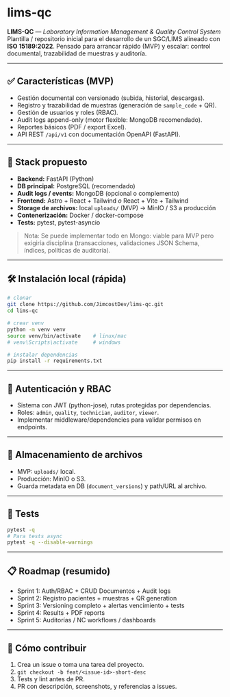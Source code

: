 # lims-qc

**LIMS-QC** — *Laboratory Information Management & Quality Control System*  
Plantilla / repositorio inicial para el desarrollo de un SGC/LIMS alineado con **ISO 15189:2022**. Pensado para arrancar rápido (MVP) y escalar: control documental, trazabilidad de muestras y auditoría.

---

## ✅ Características (MVP)
- Gestión documental con versionado (subida, historial, descargas).  
- Registro y trazabilidad de muestras (generación de `sample_code` + QR).  
- Gestión de usuarios y roles (RBAC).  
- Audit logs append-only (motor flexible: MongoDB recomendado).  
- Reportes básicos (PDF / export Excel).  
- API REST `/api/v1` con documentación OpenAPI (FastAPI).

---

## 🧩 Stack propuesto
- **Backend:** FastAPI (Python)   
- **DB principal:** PostgreSQL (recomendado)  
- **Audit logs / events:** MongoDB (opcional o complemento)  
- **Frontend:** Astro + React + Tailwind *o* React + Vite + Tailwind  
- **Storage de archivos:** local `uploads/` (MVP) → MinIO / S3 a producción  
- **Contenerización:** Docker / docker-compose  
- **Tests:** pytest, pytest-asyncio

> Nota: Se puede implementar todo en Mongo: viable para MVP pero exigiría disciplina (transacciones, validaciones JSON Schema, índices, políticas de auditoría).

---


## 🛠️ Instalación local (rápida)
```bash
# clonar
git clone https://github.com/JimcostDev/lims-qc.git
cd lims-qc

# crear venv
python -m venv venv
source venv/bin/activate    # linux/mac
# venv\Scripts\activate     # windows

# instalar dependencias
pip install -r requirements.txt
```

---


## 🔐 Autenticación y RBAC
- Sistema con JWT (python-jose), rutas protegidas por dependencias.  
- Roles: `admin`, `quality`, `technician`, `auditor`, `viewer`.  
- Implementar middleware/dependencies para validar permisos en endpoints.

---

## 📁 Almacenamiento de archivos
- MVP: `uploads/` local.  
- Producción: MinIO o S3.  
- Guarda metadata en DB (`document_versions`) y path/URL al archivo.

---

## 🧪 Tests
```bash
pytest -q
# Para tests async
pytest -q --disable-warnings
```

---

## 📋 Roadmap (resumido)
- Sprint 1: Auth/RBAC + CRUD Documentos + Audit logs  
- Sprint 2: Registro pacientes + muestras + QR generation  
- Sprint 3: Versioning completo + alertas vencimiento + tests  
- Sprint 4: Results + PDF reports  
- Sprint 5: Auditorías / NC workflows / dashboards

---

## 🧭 Cómo contribuir
1. Crea un issue o toma una tarea del proyecto.  
2. `git checkout -b feat/<issue-id>-short-desc`  
3. Tests y lint antes de PR.  
4. PR con descripción, screenshots, y referencias a issues.


